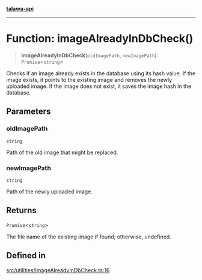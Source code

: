 [**talawa-api**](../../../README.md)

***

# Function: imageAlreadyInDbCheck()

> **imageAlreadyInDbCheck**(`oldImagePath`, `newImagePath`): `Promise`\<`string`\>

Checks if an image already exists in the database using its hash value.
If the image exists, it points to the existing image and removes the newly uploaded image.
If the image does not exist, it saves the image hash in the database.

## Parameters

### oldImagePath

`string`

Path of the old image that might be replaced.

### newImagePath

`string`

Path of the newly uploaded image.

## Returns

`Promise`\<`string`\>

The file name of the existing image if found; otherwise, undefined.

## Defined in

[src/utilities/imageAlreadyInDbCheck.ts:16](https://github.com/Suyash878/talawa-api/blob/f376d03c37e9acd046e7cc983947432c95f74442/src/utilities/imageAlreadyInDbCheck.ts#L16)
